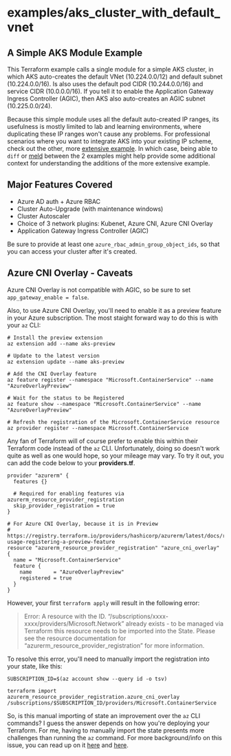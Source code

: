 # examples/aks_cluster_with_default_vnet

## A Simple AKS Module Example

This Terraform example calls a single module for a simple AKS cluster, in which AKS auto-creates the default VNet (10.224.0.0/12) and default subnet (10.224.0.0/16). Is also uses the default pod CIDR (10.244.0.0/16) and service CIDR (10.0.0.0/16). If you tell it to enable the Application Gateway Ingress Controller (AGIC), then AKS also auto-creates an AGIC subnet (10.225.0.0/24).

Because this simple module uses all the default auto-created IP ranges, its usefulness is mostly limited to lab and learning environments, where duplicating these IP ranges won't cause any problems. For professional scenarios where you want to integrate AKS into your existing IP scheme, check out the other, more [extensive example](/examples/aks_cluster_with_byo_vnet/README.md). In which case, being able to `diff` or [meld](https://meld.app/) between the 2 examples might help provide some additional context for understanding the additions of the more extensive example.

## Major Features Covered

- Azure AD auth + Azure RBAC
- Cluster Auto-Upgrade (with maintenance windows)
- Cluster Autoscaler
- Choice of 3 network plugins: Kubenet, Azure CNI, Azure CNI Overlay
- Application Gateway Ingress Controller (AGIC)

Be sure to provide at least one `azure_rbac_admin_group_object_ids`, so that you can access your cluster after it's created.

## Azure CNI Overlay - Caveats

Azure CNI Overlay is not compatible with AGIC, so be sure to set `app_gateway_enable = false`.

Also, to use Azure CNI Overlay, you'll need to enable it as a preview feature in your Azure subscription. The most staight forward way to do this is with your `az` CLI:

```
# Install the preview extension
az extension add --name aks-preview

# Update to the latest version
az extension update --name aks-preview

# Add the CNI Overlay feature
az feature register --namespace "Microsoft.ContainerService" --name "AzureOverlayPreview"

# Wait for the status to be Registered
az feature show --namespace "Microsoft.ContainerService" --name "AzureOverlayPreview"

# Refresh the registration of the Microsoft.ContainerService resource
az provider register --namespace Microsoft.ContainerService
```

Any fan of Terraform will of course prefer to enable this within their Terraform code instead of the `az` CLI. Unfortunately, doing so doesn't work quite as well as one would hope, so your mileage may vary. To try it out, you can add the code below to your **providers.tf**. 

```
provider "azurerm" {
  features {}

  # Required for enabling features via azurerm_resource_provider_registration
  skip_provider_registration = true
}

# For Azure CNI Overlay, because it is in Preview
# https://registry.terraform.io/providers/hashicorp/azurerm/latest/docs/resources/resource_provider_registration#example-usage-registering-a-preview-feature
resource "azurerm_resource_provider_registration" "azure_cni_overlay" {
  name = "Microsoft.ContainerService"
  feature {
    name       = "AzureOverlayPreview"
    registered = true
  }
}
```

However, your first `terraform apply` will result in the following error:
> Error: A resource with the ID. “/subscriptions/xxxx-xxxx/providers/Microsoft.Network” already exists - to be managed via Terraform this resource needs to be imported into the State. Please see the resource documentation for “azurerm_resource_provider_registration” for more information.

To resolve this error, you'll need to manually import the registration into your state, like this:

```
SUBSCRIPTION_ID=$(az account show --query id -o tsv)

terraform import azurerm_resource_provider_registration.azure_cni_overlay /subscriptions/$SUBSCRIPTION_ID/providers/Microsoft.ContainerService
```

So, is this manual importing of state an improvement over the `az` CLI commands? I guess the answer depends on how you're deploying your Terraform. For me, having to manually import the state presents more challenges than running the `az` command. For more background/info on this issue, you can read up on it [here](https://discuss.hashicorp.com/t/how-to-enable-azure-preview-feature/43977) and [here](https://stackoverflow.com/questions/74659956/to-enable-preview-feature-of-azure-resource-provider).
